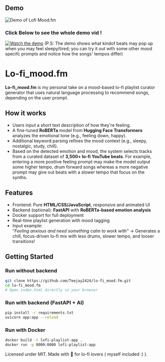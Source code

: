 ## Demo

![Demo of Lofi Mood.fm](demo.gif.gif)





### Click Below to see the whole demo vid !

[![Watch the demo](https://img.youtube.com/vi/WM1paWCGdCw/hqdefault.jpg)](https://youtu.be/WM1paWCGdCw)
(P.S: The demo shows what kindof beats may pop up when you may feel sleepy/tired; you can try it out with some other mood specifc prompts and notice how the songs' tempos differ)


# Lo-fi_mood.fm

**Lo-fi_mood.fm** is my personal take on a mood-based lo-fi playlist curator generator that uses natural language processing to recommend songs, depending on the user prompt.


## How it works

- Users input a short text description of how they're feeling.
- A fine-tuned **RoBERTa** model from **Hugging Face Transformers** analyzes the emotional tone (e.g., feeling down, happy).
- Additional keyword parsing refines the mood context (e.g., sleepy, nostalgic, study, chill).
- Based on the detected emotion and mood, the system selects tracks from a curated dataset of **3,500+ lo-fi YouTube beats**. For example, entering a more positive feeling prompt may make the model output some higher tempo, drum forward songs whereas a more negative prompt may give out beats with a slower tempo that focus on the synths.

## Features

- Frontend: Pure **HTML/CSS/JavaScript**, responsive and animated UI
- Backend (optional): **FastAPI** with **RoBERTa-based emotion analysis**
- Docker support for full deployment
- Real-time playlist generation with mood tagging
- Input example:  
  _"Feeling anxious and need something calm to work with"_ → Generates a chill, focus-driven lo-fi mix with less drums, slower tempo, and looser transitions!

## Getting Started

### Run without backend

```bash
git clone https://github.com/Teejay2424/lo-fi_mood.fm.git
cd lo-fi_mood.fm
# Open index.html directly in your browser
```

### Run with backend (FastAPI + AI)

```bash
pip install -r requirements.txt
uvicorn app:app --reload
```

### Run with Docker

```bash
docker build -t lofi-playlist-app .
docker run -p 8000:8000 lofi-playlist-app
```















Licensed under MIT. 
Made with 💖 for lo-fi lovers ( myself included :) ).
